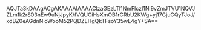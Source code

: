 AQJTa3kDAAgACgAKAAAAIAAAAClzaGEzLTI1NmFlczI1Ni9vZmJTVU1NQVJZLm1k2rS03nEw9uNjJpyK/fVQUCiHsXmOB1rCRbU2KWg+yj17GjuCQyTJoJ/xdBZ0eAGdnNioWooM52PQDZEHgQkTFsoY35wL4gY+SA==